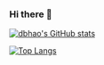 ### Hi there 👋

[![dbhao's GitHub stats](https://github-readme-stats-tau-two-28.vercel.app/api?username=dbhao&count_private=true)](https://github.com/dbhao)

[![Top Langs](https://github-readme-stats-tau-two-28.vercel.app/api/top-langs/?username=dbhao&count_private=true)](https://github.com/anuraghazra/github-readme-stats)
